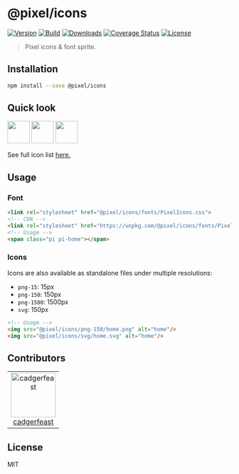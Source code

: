 # @pixel/icons

[![Version](https://badge.fury.io/js/%40pixel%2Ficons.svg)](https://www.npmjs.com/package/@pixel/icons)
[![Build](https://travis-ci.org/cadgerfeast/pixel-icons.svg?branch=master)](https://travis-ci.org/cadgerfeast/pixel-icons)
[![Downloads](https://img.shields.io/npm/dt/@pixel/icons.svg)](https://www.npmjs.com/package/@pixel/icons)
[![Coverage Status](https://coveralls.io/repos/github/cadgerfeast/pixel-icons/badge.svg?branch=master)](https://coveralls.io/github/cadgerfeast/pixel-icons?branch=master)
[![License](https://img.shields.io/npm/l/@pixel/icons.svg)](https://github.com/cadgerfeast/pixel-icons/blob/master/LICENSE)

> Pixel icons & font sprite.

## Installation

``` bash
npm install --save @pixel/icons
```

## Quick look

<img src="./png-1500/arrows/chevron-left.png" style="width: 50px"/>
<img src="./png-1500/buildings/home.png" style="width: 50px"/>
<img src="./png-1500/arrows/chevron-right.png" style="width: 50px"/>

See full icon list [here.](./ICONS.md "Full icon list")

## Usage

### Font

``` html
<link rel="stylesheet" href="@pixel/icons/fonts/PixelIcons.css">
<!-- CDN -->
<link rel="stylesheet" href="https://unpkg.com/@pixel/icons/fonts/PixelIcons.css">
<!-- Usage -->
<span class="pi pi-home"></span>
```

### Icons

Icons are also available as standalone files under multiple resolutions:

* `png-15`: 15px
* `png-150`: 150px
* `png-1500`: 1500px
* `svg`: 150px

``` html
<!-- Usage -->
<img src="@pixel/icons/png-150/home.png" alt="home"/>
<img src="@pixel/icons/svg/home.svg" alt="home"/>
```

## Contributors

<table>
  <tbody>
    <tr>
      <td align="center">
        <a href="https://github.com/cadgerfeast">
          <img src="https://github.com/cadgerfeast.png?size=100" alt="cadgerfeast" width="100px">
          <br/>
          <span>cadgerfeast</span>
        </a>
      </td>
    </tr>
  </tbody>
</table>

## License

MIT
